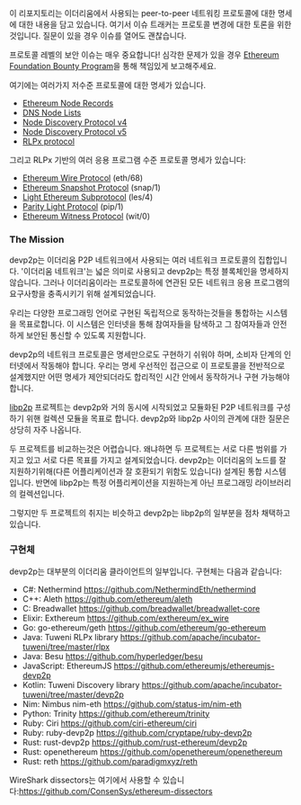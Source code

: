<!--
This repository contains specifications for the peer-to-peer networking protocols used by
Ethereum. The issue tracker here is for discussions of protocol changes. It's also OK to
open an issue if you just have a question.
-->
이 리포지토리는 이더리움에서 사용되는 peer-to-peer 네트워킹 프로토콜에 대한 명세에 대한 내용을 담고 있습니다.
여기서 이슈 트래커는 프로토콜 변경에 대한 토론을 위한 것입니다. 질문이 있을 경우 이슈를 열어도 괜찮습니다.

<!--
Protocol level security issues are valuable! Please report serious issues responsibly
through the [Ethereum Foundation Bounty Program].
-->
프로토콜 레벨의 보안 이슈는 매우 중요합니다! 
심각한 문제가 있을 경우 [Ethereum Foundation Bounty Program]을 통해 책임있게 보고해주세요.
<!--
We have several specifications for low-level protocols:

- [Ethereum Node Records]
- [DNS Node Lists]
- [Node Discovery Protocol v4]
- [Node Discovery Protocol v5]
- [RLPx protocol]

The repository also contains specifications of many RLPx-based application-level protocols:

- [Ethereum Wire Protocol] (eth/68)
- [Ethereum Snapshot Protocol] (snap/1)
- [Light Ethereum Subprotocol] (les/4)
- [Parity Light Protocol] (pip/1)
- [Ethereum Witness Protocol] (wit/0)
-->

여기에는 여러가지 저수준 프로토콜에 대한 명세가 있습니다.

- [Ethereum Node Records]
- [DNS Node Lists]
- [Node Discovery Protocol v4]
- [Node Discovery Protocol v5]
- [RLPx protocol]

그리고 RLPx 기반의 여러 응용 프로그램 수준 프로토콜 명세가 있습니다:

- [Ethereum Wire Protocol] (eth/68)
- [Ethereum Snapshot Protocol] (snap/1)
- [Light Ethereum Subprotocol] (les/4)
- [Parity Light Protocol] (pip/1)
- [Ethereum Witness Protocol] (wit/0)

<!--
### The Mission

devp2p is a set of network protocols which form the Ethereum peer-to-peer network.
'Ethereum network' is meant in a broad sense, i.e. devp2p isn't specific to a particular
blockchain, but should serve the needs of any networked application associated with the
Ethereum umbrella.

We aim for an integrated system of orthogonal parts, implemented in multiple programming
environments. The system provides discovery of other participants throughout the Internet
as well as secure communication with those participants.

The network protocols in devp2p should be easy to implement from scratch given only the
specification, and must work within the limits of a consumer-grade Internet connection. We
usually design protocols in a 'specification first' approach, but any specification
proposed must be accompanied by a working prototype or implementable within reasonable
time.
-->

### The Mission

devp2p는 이더리움 P2P 네트워크에서 사용되는 여러 네트워크 프로토콜의 집합입니다.
'이더리움 네트워크'는 넓은 의미로 사용되고 devp2p는 특정 블록체인을 명세하지 않습니다.
그러나 이더리움이라는 프로토콜하에 연관된 모든 네트워크 응용 프로그램의 요구사항을 충족시키기 위해 설계되었습니다.

우리는 다양한 프로그래밍 언어로 구현된 독립적으로 동작하는것들을 통합하는 시스템을 목표로합니다.
이 시스템은 인터넷을 통해 참여자들을 탐색하고 그 참여자들과 안전하게 보안된 통신할 수 있도록 지원합니다.

devp2p의 네트워크 프로토콜은 명세만으로도 구현하기 쉬워야 하며, 소비자 단계의 인터넷에서 작동해야 합니다.
우리는 명세 우선적인 접근으로 이 프로토콜을 전반적으로 설계했지만 어떤 명세가 제안되더라도 합리적인 시간 안에서
동작하거나 구현 가능해야 합니다.

<!--
### Relationship with libp2p

The [libp2p] project was started at about the same time as devp2p and seeks to be a
collection of modules for assembling a peer-to-peer network from modular components.
Questions about the relationship between devp2p and libp2p come up rather often.

It's hard to compare the two projects because they have different scope and are designed
with different goals in mind. devp2p is an integrated system definition that wants to
serve Ethereum's needs well (although it may be a good fit for other applications, too)
while libp2p is a collection of programming library parts serving no single application in
particular.

That said, both projects are very similar in spirit and devp2p is slowly adopting parts of
libp2p as they mature.
-->
[libp2p] 프로젝트는 devp2p와 거의 동시에 시작되었고 모듈화된 P2P 네트워크를 구성하기 위핸
컬렉션 모듈을 목표로 합니다. devp2p와 libp2p 사이의 관계에 대한 질문은 상당히 자주 나옵니다.

두 프로젝트를 비교하는것은 어렵습니다. 왜냐하면 두 프로젝트는 서로 다른 범위를 가지고 있고 서로 다른 목표를 가지고 설계되었습니다.
devp2p는 이더리움의 노드를 잘 지원하기위해(다른 어플리케이션과 잘 호환되기 위함도 있습니다) 설계된 통합 시스템 입니다.
반면에 libp2p는 특정 어플리케이션을 지원하는게 아닌 프로그래밍 라이브러리의 컬렉션입니다.

그렇지만 두 프로젝트의 취지는 비슷하고 devp2p는 libp2p의 일부분을 점차 채택하고 있습니다.

<!--
### Implementations

devp2p is part of most Ethereum clients. Implementations include:

- C#: Nethermind <https://github.com/NethermindEth/nethermind>
- C++: Aleth <https://github.com/ethereum/aleth>
- C: Breadwallet <https://github.com/breadwallet/breadwallet-core>
- Elixir: Exthereum <https://github.com/exthereum/ex_wire>
- Go: go-ethereum/geth <https://github.com/ethereum/go-ethereum>
- Java: Tuweni RLPx library <https://github.com/apache/incubator-tuweni/tree/master/rlpx>
- Java: Besu <https://github.com/hyperledger/besu>
- JavaScript: EthereumJS <https://github.com/ethereumjs/ethereumjs-devp2p>
- Kotlin: Tuweni Discovery library <https://github.com/apache/incubator-tuweni/tree/master/devp2p>
- Nim: Nimbus nim-eth <https://github.com/status-im/nim-eth>
- Python: Trinity <https://github.com/ethereum/trinity>
- Ruby: Ciri <https://github.com/ciri-ethereum/ciri>
- Ruby: ruby-devp2p <https://github.com/cryptape/ruby-devp2p>
- Rust: rust-devp2p <https://github.com/rust-ethereum/devp2p>
- Rust: openethereum <https://github.com/openethereum/openethereum>
- Rust: reth <https://github.com/paradigmxyz/reth>

WireShark dissectors are available here: <https://github.com/ConsenSys/ethereum-dissectors>

[Ethereum Foundation Bounty Program]: https://bounty.ethereum.org
[Ethereum Wire Protocol]: ./caps/eth.md
[Ethereum Snapshot Protocol]: ./caps/snap.md
[Light Ethereum Subprotocol]: ./caps/les.md
[Ethereum Witness Protocol]: ./caps/wit.md
[Ethereum Node Records]: ./enr.md
[DNS Node Lists]: ./dnsdisc.md
[Node Discovery Protocol v4]: ./discv4.md
[Node Discovery Protocol v5]: ./discv5/discv5.md
[Parity Light Protocol]: ./caps/pip.md
[RLPx protocol]: ./rlpx.md
[libp2p]: https://libp2p.io
-->

### 구현체

devp2p는 대부분의 이더리움 클라이언트의 일부입니다. 구현체는 다음과 같습니다:

- C#: Nethermind <https://github.com/NethermindEth/nethermind>
- C++: Aleth <https://github.com/ethereum/aleth>
- C: Breadwallet <https://github.com/breadwallet/breadwallet-core>
- Elixir: Exthereum <https://github.com/exthereum/ex_wire>
- Go: go-ethereum/geth <https://github.com/ethereum/go-ethereum>
- Java: Tuweni RLPx library <https://github.com/apache/incubator-tuweni/tree/master/rlpx>
- Java: Besu <https://github.com/hyperledger/besu>
- JavaScript: EthereumJS <https://github.com/ethereumjs/ethereumjs-devp2p>
- Kotlin: Tuweni Discovery library <https://github.com/apache/incubator-tuweni/tree/master/devp2p>
- Nim: Nimbus nim-eth <https://github.com/status-im/nim-eth>
- Python: Trinity <https://github.com/ethereum/trinity>
- Ruby: Ciri <https://github.com/ciri-ethereum/ciri>
- Ruby: ruby-devp2p <https://github.com/cryptape/ruby-devp2p>
- Rust: rust-devp2p <https://github.com/rust-ethereum/devp2p>
- Rust: openethereum <https://github.com/openethereum/openethereum>
- Rust: reth <https://github.com/paradigmxyz/reth>

WireShark dissectors는 여기에서 사용할 수 있습니다:<https://github.com/ConsenSys/ethereum-dissectors>

[Ethereum Foundation Bounty Program]: https://bounty.ethereum.org
[Ethereum Wire Protocol]: ./caps/eth.md
[Ethereum Snapshot Protocol]: ./caps/snap.md
[Light Ethereum Subprotocol]: ./caps/les.md
[Ethereum Witness Protocol]: ./caps/wit.md
[Ethereum Node Records]: ./enr.md
[DNS Node Lists]: ./dnsdisc.md
[Node Discovery Protocol v4]: ./discv4.md
[Node Discovery Protocol v5]: ./discv5/discv5.md
[Parity Light Protocol]: ./caps/pip.md
[RLPx protocol]: ./rlpx.md
[libp2p]: https://libp2p.io